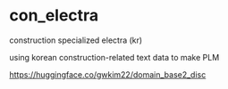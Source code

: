 # con_electra
construction specialized electra (kr)

using korean construction-related text data to make PLM

<https://huggingface.co/gwkim22/domain_base2_disc>
